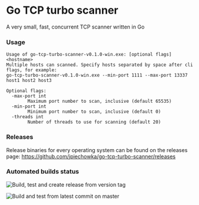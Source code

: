 # Go TCP turbo scanner
A very small, fast, concurrent TCP scanner written in Go

### Usage
```
Usage of go-tcp-turbo-scanner-v0.1.0-win.exe: [optional flags] <hostname>
Multiple hosts can scanned. Specify hosts separated by space after cli flags, for example:
go-tcp-turbo-scanner-v0.1.0-win.exe --min-port 1111 --max-port 13337 host1 host2 host3

Optional flags:
  -max-port int
        Maximum port number to scan, inclusive (default 65535)
  -min-port int
        Minimum port number to scan, inclusive (default 0)
  -threads int
        Number of threads to use for scanning (default 20)
```

### Releases
Release binaries for every operating system can be found on the releases page:
https://github.com/jpiechowka/go-tcp-turbo-scanner/releases

### Automated builds status
![Build, test and create release from version tag](https://github.com/jpiechowka/go-tcp-turbo-scanner/workflows/Build,%20test%20and%20create%20release%20from%20version%20tag/badge.svg)

![Build and test from latest commit on master](https://github.com/jpiechowka/go-tcp-turbo-scanner/workflows/Build%20and%20test%20from%20latest%20commit%20on%20master/badge.svg)
